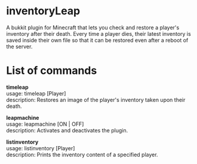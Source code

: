 # inventoryLeap
A bukkit plugin for Minecraft that lets you check and restore a player's inventory after their death. 
Every time a player dies, their latest inventory is saved inside their own file so that it can be restored even after a reboot of the server.

# List of commands
<b>timeleap</b>   
    usage: timeleap [Player]  
    description: Restores an image of the player's inventory taken upon their death.  
    
<b>leapmachine</b>    
    usage: leapmachine [ON | OFF]  
    description: Activates and deactivates the plugin.  
    
<b>listinventory</b>  
    usage: listinventory [Player]  
    description: Prints the inventory content of a specified player.  

